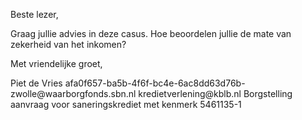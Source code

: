 Beste lezer,

Graag jullie advies in deze casus. Hoe beoordelen jullie de mate van zekerheid van het inkomen?
 
Met vriendelijke groet,

<from>
    <name>Piet de Vries</name>
    <email>afa0f657-ba5b-4f6f-bc4e-6ac8dd63d76b-zwolle@waarborgfonds.sbn.nl</email>
</from>
<to>
    <email>kredietverlening@kblb.nl</email>
</to>
<subject>Borgstelling aanvraag voor saneringskrediet met kenmerk 5461135-1</subject>
